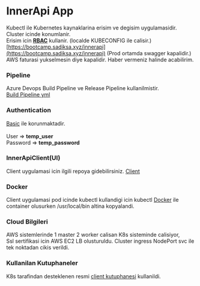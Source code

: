 # InnerApi App
Kubectl ile Kubernetes kaynaklarina erisim ve degisim uygulamasidir. Cluster icinde konumlanir. \
Erisim icin [**RBAC**](https://kubernetes.io/docs/reference/access-authn-authz/rbac/) kullanir. (localde KUBECONFIG ile calisir.) \
[https://bootcamp.sadiksa.xyz/innerapi](https://bootcamp.sadiksa.xyz/innerapi) (Prod ortamda swagger kapalidir.)\
AWS faturasi yukselmesin diye kapalidir. Haber vermeniz halinde acabilirim.

### Pipeline
Azure Devops Build Pipeline ve Release Pipeline kullanilmistir. \
[Build Pipeline yml](https://dev.azure.com/sadiksahin0511/bootcamp/_git/InnerApi?path=/azure-pipelines.yml&version=GBmain)

### Authentication
[Basic](https://dev.azure.com/sadiksahin0511/bootcamp/_git/InnerApi?path=/InnerApi/BasicAuthenticationHandler.cs&version=GBmain) ile korunmaktadir. \
\
User => **temp_user** \
Password => **temp_password**

### InnerApiClient(UI)
Client uygulamasi icin ilgili repoya gidebilirsiniz. [Client](https://dev.azure.com/sadiksahin0511/bootcamp/_git/InnerApiClient)

### Docker
Client uygulamasi pod icinde kubectl kullandigi icin kubectl [Docker](https://dev.azure.com/sadiksahin0511/bootcamp/_git/InnerApi?path=/InnerApi/Dockerfile&version=GBmain) ile container olusurken /usr/local/bin altina kopyalandi.

### Cloud Bilgileri
AWS sistemlerinde 1 master 2 worker calisan K8s sisteminde calisiyor, \
Ssl sertifikasi icin AWS EC2 LB olusturuldu. Cluster ingress NodePort svc ile tek noktadan cikis verildi.

### Kullanilan Kutuphaneler
K8s tarafindan desteklenen resmi [client kutuphanesi](https://github.com/kubernetes-client/csharp) kullanildi. 